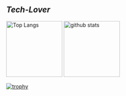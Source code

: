 <h2><em>Tech-Lover</em></h2>
<p align="left"> 
  <img alt="Top Langs" height="150px" src="https://github-readme-stats.vercel.app/api/top-langs/?username=kamesan1577&layout=compact&show_icons=true&theme=swift" />
  <img alt="github stats" height="150px" src="https://github-readme-stats.vercel.app/api?username=kamesan1577&theme=swift&show_icons=ture" />
</p>

[![trophy](https://github-profile-trophy.vercel.app/?username=kamesan1577&theme=swift&column=7
)](https://github.com/ryo-ma/github-profile-trophy)
